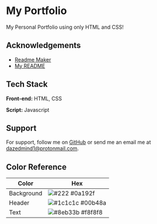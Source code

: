 
# My Portfolio

My Personal Portfolio using only HTML and CSS!

## Acknowledgements

 - [Readme Maker](https://readme.so/)
 - [My README](https://github.com/matiassingers/awesome-readme)


## Tech Stack

**Front-end:** HTML, CSS

**Script:** Javascript


## Support

For support, follow me on [GitHub](https://github.com/dazedmind.com) or send me an email me at dazedmind1@protonmail.com.

## Color Reference

| Color             | Hex                                                                |
| ----------------- | ------------------------------------------------------------------ |
| Background | ![#222](https://via.placeholder.com/10/222?text=+) #0a192f |
| Header | ![#1c1c1c](https://via.placeholder.com/10/1c1c1c?text=+) #00b48a |
| Text | ![#8eb33b](https://via.placeholder.com/10/8eb33b?text=+) #f8f8f8 |

